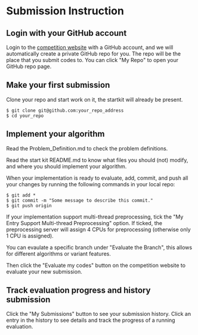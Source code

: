 # Submission Instruction

## Login with your GitHub account

Login to the [competition website](https://gppc.search-conference.org/grid) with a GitHub account, and we will automatically create a private GitHub repo for you.
The repo will be the place that you submit codes to. You can click "My Repo" to open your GitHub repo page.

## Make your first submission

Clone your repo and start work on it, the startkit will already be present.
```
$ git clone git@github.com:your_repo_address
$ cd your_repo
```

## Implement your algorithm

Read the Problem_Definition.md to check the problem definitions.

Read the start kit README.md to know what files you should (not) modify, and where you should implement your algorithm.

When your implementation is ready to evaluate, add, commit, and push all your changes by running the following commands in your local repo:
```
$ git add *
$ git commit -m "Some message to describe this commit."
$ git push origin
```

If your implementation support multi-thread preprocessing, tick the "My Entry Support Multi-thread Preprocessing" option.
If ticked, the preprocessing server will assign 4 CPUs for preprocessing (otherwise only 1 CPU is assigned).

You can evaulate a specific branch under "Evaluate the Branch", this allows for different algorithms or variant features.

Then click the "Evaluate my codes" button on the competition website to evaluate your new submission.

## Track evaluation progress and history submission

Click the "My Submissions" button to see your submission history.
Click an entry in the history to see details and track the progress of a running evaluation.
